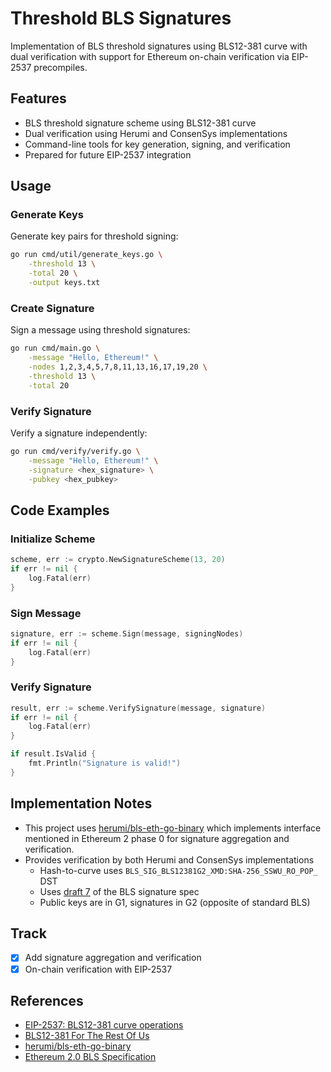 # Threshold BLS Signatures

Implementation of BLS threshold signatures using BLS12-381 curve with dual verification with support for Ethereum on-chain verification via EIP-2537 precompiles.

## Features

- BLS threshold signature scheme using BLS12-381 curve
- Dual verification using Herumi and ConsenSys implementations
- Command-line tools for key generation, signing, and verification
- Prepared for future EIP-2537 integration


## Usage

### Generate Keys
Generate key pairs for threshold signing:

```bash
go run cmd/util/generate_keys.go \
    -threshold 13 \
    -total 20 \
    -output keys.txt
```

### Create Signature
Sign a message using threshold signatures:

```bash
go run cmd/main.go \
    -message "Hello, Ethereum!" \
    -nodes 1,2,3,4,5,7,8,11,13,16,17,19,20 \
    -threshold 13 \
    -total 20
```

### Verify Signature
Verify a signature independently:

```bash
go run cmd/verify/verify.go \
    -message "Hello, Ethereum!" \
    -signature <hex_signature> \
    -pubkey <hex_pubkey>
```

## Code Examples

### Initialize Scheme
```go
scheme, err := crypto.NewSignatureScheme(13, 20)
if err != nil {
    log.Fatal(err)
}
```

### Sign Message
```go
signature, err := scheme.Sign(message, signingNodes)
if err != nil {
    log.Fatal(err)
}
```

### Verify Signature
```go
result, err := scheme.VerifySignature(message, signature)
if err != nil {
    log.Fatal(err)
}

if result.IsValid {
    fmt.Println("Signature is valid!")
}
```


## Implementation Notes
- This project uses [herumi/bls-eth-go-binary](https://github.com/herumi/bls-eth-go-binary) which implements interface mentioned in Ethereum 2 phase 0 for signature aggregation and verification. 
- Provides verification by both Herumi and ConsenSys implementations
  - Hash-to-curve uses `BLS_SIG_BLS12381G2_XMD:SHA-256_SSWU_RO_POP_` DST
  - Uses [draft 7](https://tools.ietf.org/html/draft-irtf-cfrg-bls-signature-07) of the BLS signature spec
  - Public keys are in G1, signatures in G2 (opposite of standard BLS)

## Track

- [x] Add signature aggregation and verification
- [x] On-chain verification with EIP-2537

## References

- [EIP-2537: BLS12-381 curve operations](https://eips.ethereum.org/EIPS/eip-2537)
- [BLS12-381 For The Rest Of Us](https://hackmd.io/@benjaminion/bls12-381)
- [herumi/bls-eth-go-binary](https://github.com/herumi/bls-eth-go-binary)
- [Ethereum 2.0 BLS Specification](https://github.com/ethereum/consensus-specs/blob/dev/specs/phase0/beacon-chain.md#bls-signatures)
